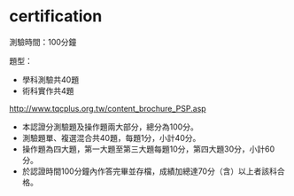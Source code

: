 # certification

測驗時間：100分鐘

題型：

* 學科測驗共40題
* 術科實作共4題

http://www.tqcplus.org.tw/content_brochure_PSP.asp

* 本認證分測驗題及操作題兩大部分，總分為100分。
* 測驗題單、複選混合共40題，每題1分，小計40分。
* 操作題為四大題，第一大題至第三大題每題10分，第四大題30分，小計60分。
* 於認證時間100分鐘內作答完畢並存檔，成績加總達70分（含）以上者該科合格。